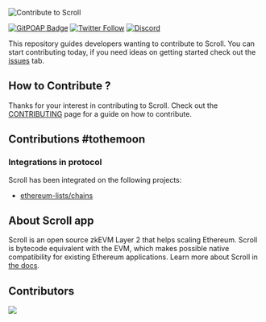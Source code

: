 ![Contribute to Scroll](./assets/banner.png)

[![GitPOAP Badge](https://public-api.gitpoap.io/v1/repo/scroll-tech/contribute-to-scroll/badge)](https://www.gitpoap.io/gp/1057)
[![Twitter Follow](https://img.shields.io/twitter/follow/Scroll_ZKP?style=social)](https://twitter.com/Scroll_ZKP)
[![Discord](https://img.shields.io/discord/984015101017346058?color=%235865F2&label=Discord&logo=discord&logoColor=%23fff)](https://discord.gg/scroll)

This repository guides developers wanting to contribute to Scroll. You can start contributing today, if you need ideas on getting started check out the [issues](https://github.com/scroll-tech/contribute/issues) tab.

## How to Contribute ?

Thanks for your interest in contributing to Scroll. Check out the [CONTRIBUTING](https://github.com/scroll-tech/contribute/blob/main/CONTRIBUTING.md) page for a guide on how to contribute.

## Contributions #tothemoon

### Integrations in protocol

Scroll has been integrated on the following projects:

- [ethereum-lists/chains](https://github.com/ethereum-lists/chains/)

## About Scroll app

Scroll is an open source zkEVM Layer 2 that helps scaling Ethereum. Scroll is bytecode equivalent with the EVM, which makes possible native compatibility for existing Ethereum applications. Learn more about Scroll in [the docs](https://docs.scroll.io/).

## Contributors
<a href="https://github.com/scroll-tech/contribute-to-scroll/graphs/contributors">
  <img src="https://contrib.rocks/image?repo=scroll-tech/contribute-to-scroll" />
</a>
